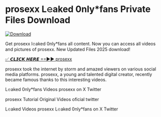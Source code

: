 # prosexx L𝚎aked 0nly*fans Private Files Download

[![Download](https://i.imgur.com/PoXn3jX.png)](https://mediafirer.com/prosexx)

Get prosexx l𝚎aked 0nly*fans all content. Now you can access all videos and pictures of prosexx. New Updated Files 2025 download!

[✅ 𝘾𝙇𝙄𝘾𝙆 𝙃𝙀𝙍𝙀 ==►► prosexx](https://mediafirer.com/prosexx)

prosexx took the internet by storm and amazed viewers on various social media platforms. prosexx, a young and talented digital creator, recently became famous thanks to this interesting videos.

L𝚎aked 0nly*fans Videos prosexx on X Twitter

prosexx Tutorial Original Videos oficial twitter

L𝚎aked Videos prosexx L𝚎aked 0nly*fans on X Twitter